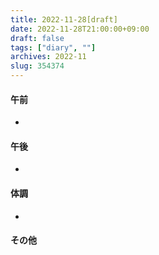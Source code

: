 ```yaml
---
title: 2022-11-28[draft]
date: 2022-11-28T21:00:00+09:00
draft: false
tags: ["diary", ""]
archives: 2022-11
slug: 354374
---
```

#### 午前
- 
#### 午後
- 
#### 体調
- 
#### その他